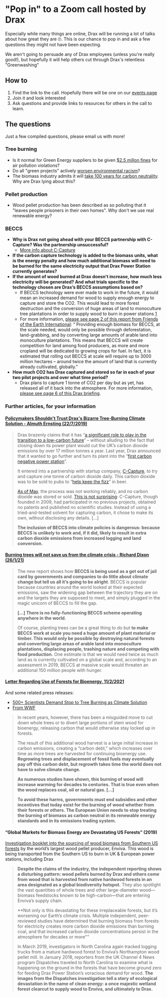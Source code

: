 # "Pop in" to a Zoom call hosted by Drax

Especially while many things are online, Drax will be running a lot
of talks about how great they are 🙄. This is our chance to pop in and
ask a few questions they might not have been expecting.

We aren't going to persuade any of Drax employees (unless you're really good!),
but hopefully it will help others cut through Drax's relentless "Greenwashing"

## How to

1. Find the link to the call. Hopefully there will be one on our
[events page](/events)
1. Join it and look interested
1. Ask questions and provide links to resources for others in the call
to learn.

## The questions

Just a few compiled questions, please email us with more!

### Tree burning

* Is it normal for Green Energy suppliers to be given [$2.5 millon fines][15] for
air pollution violations?
* Do all "green projects" actively [worsen environmental racism][16]?
* The biomass industry admits it will [take 100 years for carbon neutrality][17].
Why are Drax lying about this?

### Pellet production

* Wood pellet production has been described as so polluting that it "leaves people prisoners in their own homes". Why don't we use real renewable energy?

### BECCS

* **Why is Drax not going ahead with your BECCS partnership with C-Capture? Was the partnership unsuccessful?**
  * [More info about C-Capture][18]
* **If the carbon capture technology is added to the biomass units, what is the energy penalty and how much additional biomass will need to be burned for the same electricity output that Drax Power Station currently generates?**
* **If the amount of wood burned at Drax doesn't increase, how much less electricity will be generated? And what trials specific to the technology chosen are Drax’s BECCS assumptions based on?**
  * If BECCS technology were ever made to work in the future, it would mean an increased demand for wood to supply enough energy to capture and store the CO2. This would lead to more forest destruction and the conversion of huge areas of land to monoculture tree plantations in order to supply wood to burn in power stations [1]
  * For more information, [please see page 2 of this report from Friends of the Earth International][2]: “ Providing enough biomass for BECCS, at the scale needed, would only be possible through deforestation, land-grabbing, and by converting large amounts of arable land into monoculture plantations. This means that BECCS will create competition for land among food producers, as more and more cropland will be dedicated to growing crops for fuel. In fact, it is estimated that rolling out BECCS at scale will require up to 3000 million hectares – around twice the amount of land that is currently already cultivated, globally.”
* **How much CO2 has Drax captured and stored so far in each of your two pilot projects and over what time period?**
  * Drax plans to capture 1 tonne of CO2 per day but as yet, has released all of it back into the atmosphere. For more information, [please see page 6 of this Drax briefing][3].


### Further articles, for your information

#### [Policymakers Shouldn't Trust Drax's Bizarre Tree-Burning Climate Solution - Almuth Ernsting (22/7/2019)][4]
>Drax brazenly claims that it has “[a significant role to play in the transition to a low-carbon future][4]” – without alluding to the fact that closing down its power plant would cut the UK’s carbon dioxide emissions by over 17 million tonnes a year. Last year, Drax announced that it wanted to go further and turn its plant into the “[first carbon negative power station][5]".
>
>It entered into a partnership with startup company, [C-Capture][6], to try and capture one tonne of carbon dioxide daily. This carbon dioxide was to be sold to pubs to “[help keep the fizz][7]” in beer.
>
>[As of May][8], the process was not working reliably, and no carbon dioxide was stored or sold. [This is not surprising][9]: C-Capture, though founded in 2009, had participated in no previous projects, obtained no patents and published no scientific studies. Instead of using a tried-and-tested solvent for capturing carbon, it chose to make its own, without disclosing any details. [...]
>
> **The inclusion of BECCS into climate policies is dangerous: because BECCS is unlikely to work and, if it did, likely to result in extra carbon dioxide emissions from increased logging and land conversion.**

#### [Burning trees will not save us from the climate crisis - Richard Dixon (26/1/21)][10]

> The new report shows how **BECCS is being used as a get out of jail card by governments and companies to do little about climate change but tell us all it’s going to be alright**. BECCS is popular because countries around the world looked at their expected emissions, saw the widening gap between the trajectory they are on and the targets they are supposed to meet, and simply plugged in the magic unicorn of BECCS to fill the gap.
>
>**[...] There is no fully-functioning BECCS scheme operating anywhere in the world.**
>
>Of course, planting trees can be a great thing to do but **to make BECCS work at scale you need a huge amount of plant material or timber. This would only be possible by destroying natural forests and converting large areas of arable land into monoculture plantations, displacing people, trashing nature and competing with food production.** One estimate is that we would need twice as much land as is currently cultivated on a global scale and, according to an assessment in 2019, BECCS at massive scale would threaten an additional 150 million people with hunger.

#### [Letter Regarding Use of Forests for Bioenergy, 11/2/2021][11]

And some related press releases:

* [500+ Scientists Demand Stop to Tree Burning as Climate Solution][12]
* [From WWF][13]

> In recent years, however, there has been a misguided move to cut down whole trees or to divert large portions of stem wood for bioenergy, releasing carbon that would otherwise stay locked up in forests.
>
>The result of this additional wood harvest is a large initial increase in carbon emissions, creating a “carbon debt,” which increases over time as more trees are harvested for continuing bioenergy use. **Regrowing trees and displacement of fossil fuels may eventually pay off this carbon debt, but regrowth takes time the world does not have to solve climate change.**
>
>**As numerous studies have shown, this burning of wood will increase warming for decades to centuries. That is true even when the wood replaces coal, oil or natural gas. [...]**
>
>**To avoid these harms, governments must end subsidies and other incentives that today exist for the burning of wood whether from their forests or others. The European Union needs to stop treating the burning of biomass as carbon neutral in its renewable energy standards and in its emissions trading system.**

#### “Global Markets for Biomass Energy are Devastating US Forests” (2019)

[Investigation booklet into the sourcing of wood biomass from Southern US forests][14] by the world’s largest wood pellet producer, Enviva. This wood is being transported from the Southern US to burn in UK & European power stations, including Drax

>**Despite the claims of the industry, the independent reporting shows a disturbing pattern: wood pellets burned by Drax and others come from wood that is harvested from native hardwood forests in an area designated as a global biodiversity hotspot.** They also spotlight the vast quantities of whole trees and other large-diameter wood— biomass feedstocks known to be high-carbon—that are entering Enviva’s supply chain.
>
>**Not only is this devastating for these irreplaceable forests, but it’s worsening our Earth’s climate crisis. Multiple independent, peer-reviewed studies have determined that burning biomass from forests for electricity creates more carbon dioxide emissions than burning coal, and that increased carbon dioxide concentrations persist in the atmosphere for decades or more""
>
>In March 2019, investigators in North Carolina again tracked logging trucks from a mature hardwood forest to Enviva’s Northampton wood pellet mill. In January 2018, reporters from the UK Channel 4 News program Dispatches traveled to North Carolina to examine what is happening on the ground in the forests that have become ground zero for feeding Drax Power Station’s voracious demand for wood. **The images from the Dispatches investigation tell a story of ecological devastation in the name of clean energy: a once majestic wetland forest clearcut to supply wood to Enviva, and ultimately to Drax.**



[1]: https://www.scotsman.com/news/opinion/burning-trees-will-not-save-us-climate-crisis-richard-dixon-3112293  
[2]: https://www.foei.org/wp-content/uploads/2021/01/Friends-of-the-Earth-International_BECCS_English.pdf
[3]: https://www.biofuelwatch.org.uk/wp-content/uploads/drax-briefing-update-2020_compressed.pdf
[4]: https://www.drax.com/sustainability/environment/
[5]: https://www.drax.com/press_release/europes-first-bioenergy-carbon-capture-storage-pilot-now-underway/
[6]: https://www.c-capture.co.uk/
[7]: https://www.drax.com/press_release/drax-help-keep-fizz-drinks-sector/
[8]: https://www.power-technology.com/features/draxs-carbon-capture/
[9]: https://www.biofuelwatch.org.uk/2019/beccs-pilot-farce/
[10]:https://www.scotsman.com/news/opinion/burning-trees-will-not-save-us-climate-crisis-richard-dixon-3112293
[11]: https://www.dropbox.com/s/hdmmcnd0d1d2lq5/Scientist%20Letter%20to%20Biden%2C%20von%20der%20Leyen%2C%20Michel%2C%20Suga%20%26%20Moon%20%20Re.%20Forest%20Biomass%20%28February%2011%2C%202021%29.pdf?dl=0
[12]: https://www.ecowatch.com/scientists-demand-stop-burning-trees-2650534163.html
[13]: https://www.wwf.eu/?uNewsID=2128466
[14]: https://www.dogwoodalliance.org/wp-content/uploads/2019/07/Biomass-Investigation-Booklet-2019.pdf
[15]: https://www.bbc.co.uk/news/uk-england-york-north-yorkshire-56130166
[16]: https://www.greenbiz.com/article/europes-wood-pellet-market-worsening-environmental-racism-american-south
[17]: https://forestdefenders.eu/we-cant-wait-100-years-for-trees-to-grow-back-we-need-to-reduce-emissions-now/
[18]: https://www.desmog.co.uk/2019/07/17/comment-policymakers-shouldn-t-trust-drax-s-bizarre-tree-burning-climate-solution
